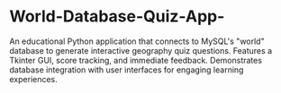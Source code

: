 # World-Database-Quiz-App-
An educational Python application that connects to MySQL's "world" database to generate interactive geography quiz questions. Features a Tkinter GUI, score tracking, and immediate feedback. Demonstrates database integration with user interfaces for engaging learning experiences.
